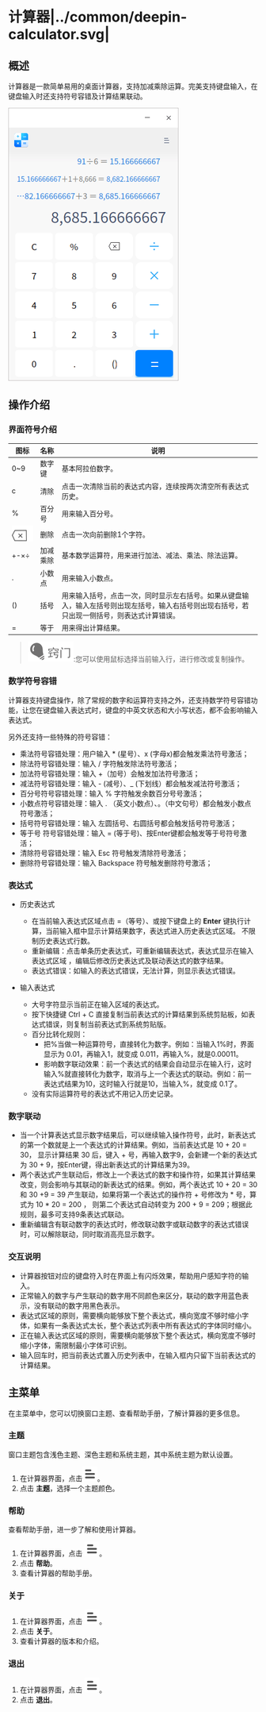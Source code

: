 # 计算器|../common/deepin-calculator.svg|

## 概述

计算器是一款简单易用的桌面计算器，支持加减乘除运算。完美支持键盘输入，在键盘输入时还支持符号容错及计算结果联动。

![0|main](jpg/main.png)

## 操作介绍

### 界面符号介绍

| 图标                       | 名称     | 说明                                                         |
| -------------------------- | :------- | ------------------------------------------------------------ |
| 0~9                        | 数字键   | 基本阿拉伯数字。                                             |
| c                          | 清除     | 点击一次清除当前的表达式内容，连续按两次清空所有表达式历史。 |
| %                          | 百分号   | 用来输入百分号。                                             |
| ![delete](icon/delete.svg) | 删除     | 点击一次向前删除1个字符。                                    |
| +-×÷                       | 加减乘除 | 基本数学运算符，用来进行加法、减法、乘法、除法运算。         |
| .                          | 小数点   | 用来输入小数点。                                             |
| ()                         | 括号     | 用来输入括号，点击一次，同时显示左右括号。如果从键盘输入，输入左括号则出现左括号，输入右括号则出现右括号，若只出现一侧括号，则表达式计算错误。 |
| =                          | 等于     | 用来得出计算结果。                                           |



> ![tips](icon/tips.svg):您可以使用鼠标选择当前输入行，进行修改或复制操作。



### 数学符号容错

计算器支持键盘操作，除了常规的数字和运算符支持之外，还支持数学符号容错功能，让您在键盘输入表达式时，键盘的中英文状态和大小写状态，都不会影响输入表达式。

另外还支持一些特殊的符号容错：

- 乘法符号容错处理：用户输入 * (星号）、x (字母x)都会触发乘法符号激活；
- 除法符号容错处理：输入 / 字符触发除法符号激活；
- 加法符号容错处理：输入 +（加号）会触发加法符号激活； 
- 减法符号容错处理：输入 - (减号）、_ (下划线）都会触发减法符号激活；
- 百分号符号容错处理：输入 % 字符触发余数百分号号激活；
- 小数点符号容错处理：输入 . （英文小数点）、。（中文句号）都会触发小数点符号激活； 
- 括号符号容错处理：输入 左圆括号、右圆括号都会触发括号符号激活；
- 等于号 符号容错处理：输入 = (等于号)、按Enter键都会触发等于号符号激活；
- 清除符号容错处理：输入 Esc 符号触发清除符号激活；
- 删除符号容错处理：输入 Backspace 符号触发删除符号激活；

### 表达式

- 历史表达式
  + 在当前输入表达式区域点击 =（等号）、或按下键盘上的 **Enter** 键执行计算，当前输入框中显示计算结果数字，表达式进入历史表达式区域。 不限制历史表达式行数。
  + 重新编辑：点击单条历史表达式，可重新编辑表达式，表达式显示在输入表达式区域 ，编辑后修改历史表达式及联动表达式的数字结果。
  + 表达式错误：如输入的表达式错误，无法计算，则显示表达式错误。

- 输入表达式
  + 大号字符显示当前正在输入区域的表达式。
  + 按下快捷键 Ctrl + C 直接复制当前表达式的计算结果到系统剪贴板，如表达式错误，则复制当前表达式到系统剪贴版。
  + 百分比转化规则：
    - 把%当做一种运算符号，直接转化为数字。例如：当输入1%时，界面显示为 0.01，再输入1，就变成 0.011，再输入%，就是0.00011。
    - 影响数字联动效果：前一个表达式的结果会自动显示在输入行，这时输入%就直接转化为数字，取消与上一个表达式的联动。例如：前一表达式结果为10，这时输入行就是10，当输入%，就变成 0.1了。

  - 没有实际运算符号的表达式不用记入历史记录。


### 数字联动

- 当一个计算表达式显示数字结果后，可以继续输入操作符号，此时，新表达式的第一个数就是上一个表达式的计算结果。例如，当前表达式是 10 + 20 = 30， 显示计算结果 30 后，键入 + 号，再输入数字9，会新建一个新的表达式为 30 + 9，按Enter键，得出新表达式的计算结果为39。
- 两个表达式产生联动后，修改上一个表达式的数字和操作符，如果其计算结果改变，则会影响与其联动的新表达式的结果。例如，两个表达式 10 + 20 = 30 和 30 +9 = 39 产生联动，如果将第一个表达式的操作符 + 号修改为 * 号，算式为 10 * 20 = 200 ， 则第二个表达式自动转变为 200 + 9 = 209；根据此规则，最多可支持9条表达式联动。
- 重新编辑含有联动数字的表达式时，修改联动数字或联动数字的表达式错误时，可以解除联动，同时取消高亮显示数字。

### 交互说明

- 计算器按钮对应的键盘符入时在界面上有闪烁效果，帮助用户感知字符的输入。
-  正常输入的数字与产生联动的数字用不同颜色来区分，联动的数字用蓝色表示，没有联动的数字用黑色表示。
- 表达式区域的原则，需要横向能够放下整个表达式，横向宽度不够时缩小字体，如果有一条表达式太长，整个表达式列表中所有表达式的字体同时缩小。
- 正在输入表达式区域的原则，需要横向能够放下整个表达式，横向宽度不够时缩小字体，需限制最小字体可识别。
- 输入回车时，把当前表达式置入历史列表中，在输入框内只留下当前表达式的计算结果。

## 主菜单

在主菜单中，您可以切换窗口主题、查看帮助手册，了解计算器的更多信息。

### 主题

窗口主题包含浅色主题、深色主题和系统主题，其中系统主题为默认设置。

1. 在计算器界面，点击![icon_menu](icon/icon_menu.svg)。
2. 点击 **主题**，选择一个主题颜色。

### 帮助

查看帮助手册，进一步了解和使用计算器。

1. 在计算器界面，点击 ![icon_menu](icon/icon_menu.svg)。
2. 点击 **帮助**。
3. 查看计算器的帮助手册。


### 关于

1. 在计算器界面，点击 ![icon_menu](icon/icon_menu.svg)。
2. 点击 **关于**。
3. 查看计算器的版本和介绍。


### 退出

1. 在计算器界面，点击 ![icon_menu](icon/icon_menu.svg)。
2. 点击 **退出**。

